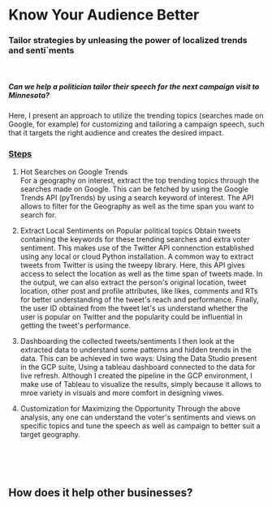 # Know Your Audience Better
<h3> Tailor strategies by unleasing the power of localized trends and senti`ments </h3>
<br>
<h5>Can we help a politician tailor their speech for the next campaign visit to Minnesota? </h5>


Here, I present an approach to utilize the trending topics (searches made on Google, for example) for customizing and tailoring a campaign speech, such that it targets the right audience and creates the desired impact.  

<h3> <u>Steps </u> </h3>
    
  1. Hot Searches on Google Trends  
  For a geography on interest, extract the top trending topics through the searches made on Google. This can be fetched by using the Google Trends API (pyTrends) by using a search keyword of interest. The API allows to filter for the Geography as well as the time span you want to search for.
    
  2. Extract Local Sentiments on Popular political topics
  Obtain tweets containing the keywords for these trending searches and extra voter sentiment. This makes use of the Twitter API connenction established using any local or cloud Python installation. A common way to extract tweets from Twitter is using the tweepy library. Here, this API gives access to select the location as well as the time span of tweets made. In the output, we can also extract the person's original location, tweet location, other post and profile attributes, like likes, comments and RTs for better understanding of the tweet's reach and performance. Finally, the user ID obtained from the tweet let's us understand whether the user is popular on Twitter and the popularity could be influential in getting the tweet's performance.
    
  3. Dashboarding the collected tweets/sentiments
  I then look at the extracted data to understand some patterns and hidden trends in the data. This can be achieved in two ways: Using the Data Studio present in the GCP suite, Using a tableau dashboard connected to the data for live refresh. Although I created the pipeline in the GCP environment, I make use of Tableau to visualize the results, simply because it allows to mroe variety in visuals and more comfort in designing viwes.
  
  4. Customization for Maximizing the Opportunity
  Through the above analysis, any one can understand the voter's sentiments and views on specific topics and tune the speech as well as campaign to better suit a target geography.
  
  
<br>


<br>



<br>

<h2>How does it help other businesses?</h2>

<br>


